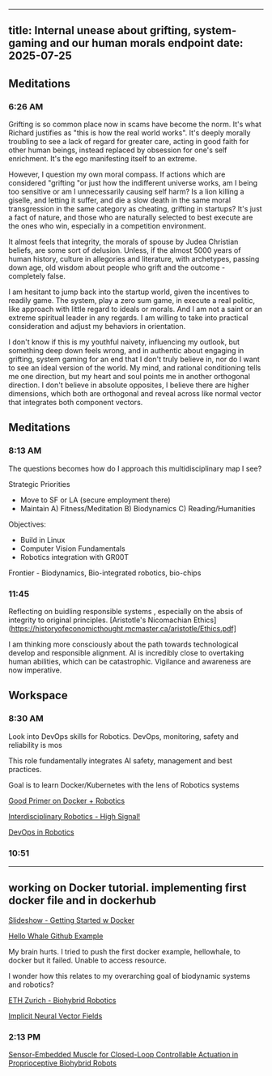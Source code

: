 
---
title: Internal unease about grifting, system-gaming and our human morals endpoint
date: 2025-07-25
---

## Meditations

### 6:26 AM
Grifting is so common place now in scams have become the norm. It's what Richard justifies as "this is how the real world works". It's deeply morally troubling to see a lack of regard for greater care, acting in good faith for other human beings, instead replaced by obsession for one's self enrichment. It's the ego manifesting itself to an extreme.

However, I question my own moral compass. If actions which are considered "grifting "or just how the indifferent universe works, am I being too sensitive or am I unnecessarily causing self harm? Is a lion killing a giselle, and letting it suffer, and die a slow death in the same moral transgression in the same category as cheating, grifting in startups? It's just a fact of nature, and those who are naturally selected to best execute are the ones who win, especially in a competition environment.

It almost feels that integrity, the morals of spouse by Judea Christian beliefs, are some sort of delusion. Unless, if the almost 5000 years of human history, culture in allegories and literature, with archetypes, passing down age, old wisdom about people who grift and the outcome - completely false.

I am hesitant to jump back into the startup world, given the incentives to readily game. The system, play a zero sum game, in execute a real politic, like approach with little regard to ideals or morals. And I am not a saint or an extreme spiritual leader in any regards. I am willing to take into practical consideration and adjust my behaviors in orientation. 

I don't know if this is my youthful naivety, influencing my outlook, but something deep down feels wrong, and in authentic about engaging in grifting, system gaming for an end that I don't truly believe in, nor do I want to see an ideal version of the world. My mind, and rational conditioning tells me one direction, but my heart and soul points me in another orthogonal direction. I don't believe in absolute opposites, I believe there are higher dimensions, which both are orthogonal and reveal across like normal vector that integrates both component vectors.


## Meditations

### 8:13 AM

The questions becomes how do I approach this multidisciplinary map I see?

Strategic Priorities
- Move to SF or LA (secure employment there)
- Maintain A) Fitness/Meditation B) Biodynamics C) Reading/Humanities

Objectives:
- Build in Linux 
- Computer Vision Fundamentals
- Robotics integration with GR00T

Frontier - Biodynamics, Bio-integrated robotics, bio-chips

### 11:45
Reflecting on buidling responsible systems
, especially on the absis of integrity to original principles. [Aristotle's Nicomachian Ethics](https://historyofeconomicthought.mcmaster.ca/aristotle/Ethics.pdf]

I am thinking more consciously about the path towards technological develop and responsible alignment. AI is incredibly close to overtaking human abilities, which can be catastrophic. Vigilance and awareness are now imperative. 


## Workspace

### 8:30 AM
Look into DevOps skills for Robotics. 
DevOps, monitoring, safety and reliability is mos

This role fundamentally integrates AI safety, management and best practices. 

Goal is to learn Docker/Kubernetes with the lens of Robotics systems

[Good Primer on Docker + Robotics](https://github.com/2b-t/docker-for-robotics/blob/main/doc/Motivation.md)

[Interdisciplinary Robotics - High Signal!](https://medium.com/@RocketMeUpIO/interdisciplinary-approaches-in-robotics-research-bridging-fields-for-innovation-955c518d1958)

[DevOps in Robotics](https://robotoperationsgroup.org/manifesto)


### 10:51
---
working on Docker tutorial. implementing first docker file and in dockerhub
---

[Slideshow - Getting Started w Docker](https://dockerlabs.collabnix.com/docker/Docker_VIT_Intro/Docker_VIT_Intro.html)

[Hello Whale Github Example](https://github.com/ajeetraina/hellowhale)

My brain hurts. I tried to push the first docker example, hellowhale, to docker but it failed. Unable to access resource. 

I wonder how this relates to my overarching goal of biodynamic systems and robotics?

[ETH Zurich - Biohybrid Robotics](https://srl.ethz.ch/research/BiohybridRobotics.html)

[Implicit Neural Vector Fields](https://github.com/edomel/ImplicitVF)

### 2:13 PM
[Sensor-Embedded Muscle for Closed-Loop Controllable Actuation in Proprioceptive Biohybrid Robots](https://advanced.onlinelibrary.wiley.com/doi/10.1002/aisy.202400413)